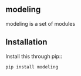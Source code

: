 modeling
---------------


modeling is a set of modules 


Installation
------------

Install this through pip::

    pip install modeling


